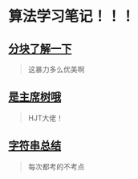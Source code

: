 # 算法学习笔记！！！

## [分块了解一下](article/fenkuai.md)

> 这暴力多么优美啊

## [是主席树哦](article/grammer.md)

> HJT大佬！

## [字符串总结](article/zifuchuan.md)

> 每次都考的不考点
